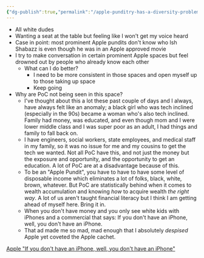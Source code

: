 ```yaml
---
{"dg-publish":true,"permalink":"/apple-punditry-has-a-diversity-problem/","tags":["gardenEntry"]}
---
```



- All white dudes
- Wanting a seat at the table but feeling like I won't get my voice heard
- Case in point: most prominent Apple pundits don't know who Ish Shabazz is even though he was in an Apple approved movie
- I try to make conversation in certain prominent Apple spaces but feel drowned out by people who already know each other
	- What can I do better?
		- I need to be more consistent in those spaces and open myself up to those taking up space
		- Keep going
- Why are PoC not being seen in this space?
	- I've thought about this a lot these past couple of days and I always, have always felt like an anomaly; a black girl who was tech inclined (especially in the 90s) became a woman who's also tech inclined. Family had money, was educated, and even though mom and I were lower middle class and I was super poor as an adult, I had things and family to fall back on. 
	- I have engineers, social workers, state employees, and medical staff in my family, so it was no issue for me and my cousins to get the tech we wanted. Not all PoC have this, and not just the money but the exposure and opportunity, and the opportunity to get an education. A lot of PoC are at a disadvantage because of this. 
	- To be an "Apple Pundit", you have to have to have some level of disposable income which eliminates a lot of folks, black, white, brown, whatever. But PoC are statistically behind when it comes to wealth accumulation and knowing _how_ to acquire wealth _the right way_. A lot of us aren't taught financial literacy but I think I am getting ahead of myself here. Bring it in.
	- When you don't have money and you only see white kids with iPhones and a commercial that says: If you don't have an iPhone, well, you don't have an iPhone.
	- That ad made me so mad, mad enough that I absolutely _despised_ Apple yet coveted the Apple cachet.

[Apple "If you don't have an iPhone, well, you don't have an iPhone"](https://youtu.be/RiKxEam5grs)
